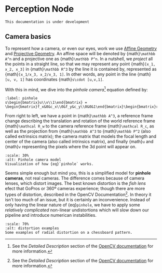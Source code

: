 # Perception Node

```{warning}
This documentation is under development
```

## Camera basics

To represent how a camera, or even our eyes, work we use [Affine Geometry](https://en.wikipedia.org/wiki/Affine_geometry) and [Projective Geometry](https://en.wikipedia.org/wiki/Projective_geometry). An affine space will be denoted by {math}`\mathbb A^n` and a projective one as {math}`\mathbb P^n`. In a nutshell, we *project* all the points in a straight line, so that we may represent any point {math}`[x_1, x_2, x_3]` in {math}`\mathbb R^3` by the line it is contained by, represented as {math}`[x_1/x_3, x_2/x_3, 1]`. In other words, any point in the line {math}`[u, v, 1]` has coordinates {math}`s\cdot [u,v,1]`.

With this in mind, we dive into the *pinhole camera*[^pinhole] equation defined by:
```{math}
:label: pinhole
s\begin{bmatrix}u\\v\\1\end{bmatrix} = \begin{bmatrix}f_x&0&c_x\\0&f_y&c_y\\0&0&1\end{bmatrix}\begin{bmatrix}r_{11}&r_{12}&r_{13}&t_x\\r_{21}&r_{22}&r_{23}&t_y\\r_{31}&r_{32}&r_{33}&t_z\end{bmatrix}\begin{bmatrix}X\\Y\\Z\\1\end{bmatrix}
```
From right to left, we have a point in {math}`\mathbb A^3`, a reference frame change describing the translation and rotation of the world reference frame {math}`\mathcal R_w` to the camera reference frame {math}`\mathcal R_c`, as well as the projection from {math}`\mathbb A^3` to {math}`\mathbb P^2` (also called extrinsics matrix); the camera matrix that models the focal length and center of the camera (also called intrinsics matrix), and finally {math}`u` and {math}`v` representing the pixels where the 3d point will appear on.

```{figure} https://docs.opencv.org/4.x/pinhole_camera_model.png
:scale: 30%
:alt: Pinhole camera model
Visualization of how {eq}`pinhole` works.
```

Seems simple enough but mind you, this is a simplified model for **pinhole cameras**, not real cameras. The difference comes because of camera lenses, which distort images. The best known distortion is the *fish lens* efect that GoPros or 360º cameras experience; though there are more types of distortion, described in the OpenCV Documentation[^pinhole]. In theory it isn't too much of an issue, but it is certainly an inconvenience. Instead of only having the linear nature of {eq}`pinhole`, we have to apply some *relatively complicated* non-linear undistortions which will slow down our pipeline and introduce numerican instabilities.

```{figure} https://docs.opencv.org/4.x/distortion_examples.png
:scale: 70%
:alt: distortion examples
Some examples of radial distortion on a chessboard pattern.
```

[^pinhole]: See the *Detailed Description* section of the [OpenCV documentation](https://docs.opencv.org/4.x/d9/d0c/group__calib3d.html) for more information.
